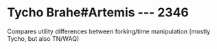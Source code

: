 # Tycho Brahe#Artemis --- 2346

Compares utility differences between forking/time manipulation (mostly Tycho, but also TN/WAQ)
